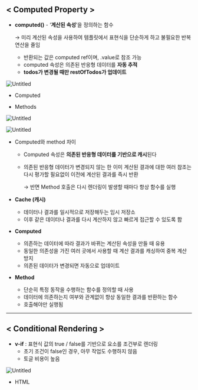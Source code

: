 ## < Computed Property >

- **computed()** - ‘**계산된 속성**’을 정의하는 함수
    
    → 미리 계산된 속성을 사용하여 템플릿에서 표현식을 단순하게 하고 불필요한 반복 연산을 줄임
    
    - 반환되는 값은 computed ref이며, .value로 참조 가능
    - computed 속성은 의존된 반응형 데이터를 **자동 추적**
    - **todos가 변경될 때만 restOfTodos가 업데이트**

![Untitled](https://prod-files-secure.s3.us-west-2.amazonaws.com/d19f9ad3-44f2-4548-913d-7640fdb34526/274edf45-60e5-4780-9e9b-991d861412d2/Untitled.png)

- Computed

- Methods

![Untitled](https://prod-files-secure.s3.us-west-2.amazonaws.com/d19f9ad3-44f2-4548-913d-7640fdb34526/209923aa-6216-497c-9ca2-b1e080f77650/Untitled.png)

![Untitled](https://prod-files-secure.s3.us-west-2.amazonaws.com/d19f9ad3-44f2-4548-913d-7640fdb34526/324425ef-2952-4c2f-b6b5-dcdf5007b473/Untitled.png)

- Computed와 method 차이
    - Computed 속성은 **의존된 반응형 데이터를 기반으로 캐시**된다
    - 의존된 반응형 데이터가 변경되지 않는 한 이미 계산된 결과에 대한 여러 참조는 다시 평가할 필요없이 이전에 계산된 결과를 즉시 반환
        
        → 반면 Method 호출은 다시 렌더링이 발생할 때마다 항상 함수를 실행
        
- **Cache (캐시)**
    - 데이터나 결과를 일시적으로 저장해두는 임시 저장소
    - 이후 같은 데이터나 결과를 다시 계산하지 않고 빠르게 접근할 수 있도록 함
- **Computed**
    - 의존하는 데이터에 따라 결과가 바뀌는 계산된 속성을 만들 때 유용
    - 동일한 의존성을 가진 여러 곳에서 사용할 때 계산 결과를 캐싱하여 중복 계산 방지
    - 의존된 데이터가 변경되면 자동으로 업데이트
- **Method**
    - 단순히 특정 동작을 수행하는 함수를 정의할 때 사용
    - 데이터에 의존하는지 여부와 관계없이 항상 동일한 결과를 반환하는 함수
    - 호출해야만 실행됨

---

## < Conditional Rendering >

- **v-if** : 표현식 값의 true / false를 기반으로 요소를 조건부로 렌더링
    - 초기 조건이 false인 경우, 아무 작업도 수행하지 않음
    - 토글 비용이 높음

![Untitled](https://prod-files-secure.s3.us-west-2.amazonaws.com/d19f9ad3-44f2-4548-913d-7640fdb34526/b73fa2bb-9cd2-4692-b332-eb45e8948d35/Untitled.png)

- HTML **<template>** element
    - 페이지가 로드 될 때 렌더링 되지 않지만 JavaScript를 사용하여 나중에 문서에서 사용할 수 있도록 하는 HTML을 보유하기 위한 메커니즘
    - 보이지 않는 wrapper 역할

![Untitled](https://prod-files-secure.s3.us-west-2.amazonaws.com/d19f9ad3-44f2-4548-913d-7640fdb34526/80a12475-6912-401c-b6b4-3f79bb241e8b/Untitled.png)

- **v-show** : 표현식 값의 true / false를 기반으로 요소의 가시성을 전환
    - 초기 조건에 관계 없이 항상 렌더링
    - 초기 렌더링 비용이 높음

![Untitled](https://prod-files-secure.s3.us-west-2.amazonaws.com/d19f9ad3-44f2-4548-913d-7640fdb34526/4557411d-ecaf-45ab-922f-782997a2bec0/Untitled.png)

- **v-for** : 소스 데이터를 기반으로 요소 또는 템플릿 블록을 여러 번 렌더링

![Untitled](https://prod-files-secure.s3.us-west-2.amazonaws.com/d19f9ad3-44f2-4548-913d-7640fdb34526/0405c5e4-c859-410a-afe6-462094e50428/Untitled.png)

![Untitled](https://prod-files-secure.s3.us-west-2.amazonaws.com/d19f9ad3-44f2-4548-913d-7640fdb34526/96d1f8b3-5b34-419e-a73d-eb090532c98c/Untitled.png)

- **v-for with key**
    - 반드시 v-for와 key를 함께 사용한다 → 내부 컴포넌트의 상태를 일관 되게 하여 데이터의 예측 가능한 행동을 유지하기 위함
    - key는 반드시 각 요소에 대한 **고유한 값을 나타낼 수 있는 식별자**여야 함
    - 내장 특수 속성 key
        - number 혹은 string으로만 사용해야 함
        - Vue의 내부 가상 DOM 알고리즘이 이전 목록과 새 노드 목록을 비교할 때 각 node를 식별하는 용도로 사용

![Untitled](https://prod-files-secure.s3.us-west-2.amazonaws.com/d19f9ad3-44f2-4548-913d-7640fdb34526/ed5f638e-9dce-4fdc-a3c1-58cfd9013922/Untitled.png)

- **v-for with v-if**
    - 동일 요소에 v-for와 v-if를 함께 사용하지 않는다 → v-if가  v-for보다 우선순위가 높다
    - 해결 방법
        - Computed : **computed를 활용해 필터링 된 목록을 반환하여 반복**하도록 설정
        
        ![Untitled](https://prod-files-secure.s3.us-west-2.amazonaws.com/d19f9ad3-44f2-4548-913d-7640fdb34526/1b6dfff9-9899-4b75-887f-128ed78ca9cd/Untitled.png)
        
        - v-for와 <template> : **v-if 위치 이동**
        
        ![Untitled](https://prod-files-secure.s3.us-west-2.amazonaws.com/d19f9ad3-44f2-4548-913d-7640fdb34526/79c10e9f-755d-41a4-835d-6add67856619/Untitled.png)
        

---

## < Watchers >

- **watch(감시하는 값, (콜백함수) ⇒ { 출력값 })**
    - 하나 이상의 반응형 데이터를 감시하고, 감시하는 데이터가 변경되면 콜백 함수 호출

![Untitled](https://prod-files-secure.s3.us-west-2.amazonaws.com/d19f9ad3-44f2-4548-913d-7640fdb34526/fc2ce182-5c66-4b6b-83b2-2a1321fb2864/Untitled.png)

![Untitled](https://prod-files-secure.s3.us-west-2.amazonaws.com/d19f9ad3-44f2-4548-913d-7640fdb34526/5f6faba6-b7ad-4f3b-ba0a-ea36de286603/Untitled.png)

- **computed와 watch 모두 의존하는 원본 데이터를 직접 변경하지 않음**

---

## < Lifecycle Hooks >

- Vue 인스턴스의 생애주기 동안 특정 시점에 실행되는 함수
    - Vue는 Lifecycle Hooks에 등록된 콜백 함수들을 인스턴스와 자동으로 연결함

![Untitled](https://prod-files-secure.s3.us-west-2.amazonaws.com/d19f9ad3-44f2-4548-913d-7640fdb34526/79748206-ab15-436e-8468-b48e20901f3a/Untitled.png)

---

- 참조
    - 주의 사항
        - computed의 반환 값은 변경하지 말 것
        - computed 사용 시 원본 배열 변경하지 말 것
        - 배열의 인덱스를 v-for의 key로 사용하지 말 것